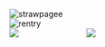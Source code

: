 ![strawpagee](https://straw.page/eriisqw2)  
![rentry](https://rentry.com/hxuntedluv)  
![](https://files.catbox.moe/1wyxq2.png)
ㅤㅤㅤㅤㅤㅤㅤㅤㅤ![](https://komarev.com/ghpvc/?username=eriis&label=✦&color=686868)


<!--
**hxuntedluv/hxuntedluv** is a ✨ _special_ ✨ repository because its `README.md` (this file) appears on your GitHub profile.

Here are some ideas to get you started:

- 🔭 I’m currently working on ...
- 🌱 I’m currently learning ...
- 👯 I’m looking to collaborate on ...
- 🤔 I’m looking for help with ...
- 💬 Ask me about ...
- 📫 How to reach me: ...
- 😄 Pronouns: ...
- ⚡ Fun fact: ...
-->
